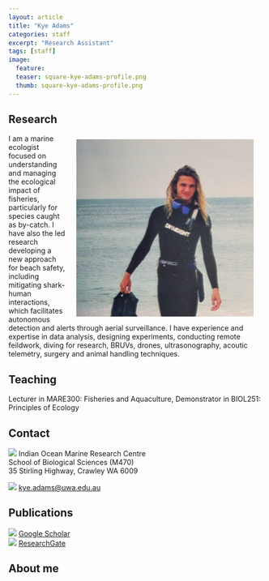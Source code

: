 ```yaml
---
layout: article
title: "Kye Adams"
categories: staff
excerpt: "Research Assistant"
tags: [staff]
image:
  feature: 
  teaser: square-kye-adams-profile.png
  thumb: square-kye-adams-profile.png
---
```

## Research
<img class="philprofile" src='/images/square-kye-adams-profile.png' align='right' width="350" hspace="20" vspace="10">

I am a marine ecologist focused on understanding and managing the ecological impact of fisheries, particularly for species caught as by-catch. I have also the led research developing a new approach for beach safety, including mitigating shark-human interactions, which facilitates autonomous detection and alerts through aerial surveillance. I have experience and expertise in data analysis, designing experiments, conducting remote feildwork, diving for research, BRUVs, drones, ultrasonography, acoutic telemetry, surgery and animal handling techniques.  

## Teaching
Lecturer in MARE300: Fisheries and Aquaculture, 
Demonstrator in BIOL251: Principles of Ecology

## Contact
<img src='/images/icons/building-regular.svg' width="15px"> Indian Ocean Marine Research Centre <br>
School of Biological Sciences (M470)<br>
35 Stirling Highway, Crawley WA 6009</p>

<img src='/images/icons/envelope-regular.svg' width="15px"> <a href="mailto:kye.adams@uwa.edu.au"> kye.adams@uwa.edu.au</a><br>

## Publications
<img src='/images/icons/google-brands.svg' width="15px"> <a href="https://scholar.google.com/citations?user=HzrnijAAAAAJ&hl=en&oi=ao">Google Scholar</a><br>
<img src='/images/icons/researchgate-brands.svg' width="15px"> <a href="https://www.researchgate.net/profile/Kye_Adams"> ResearchGate</a><br>

## About me


